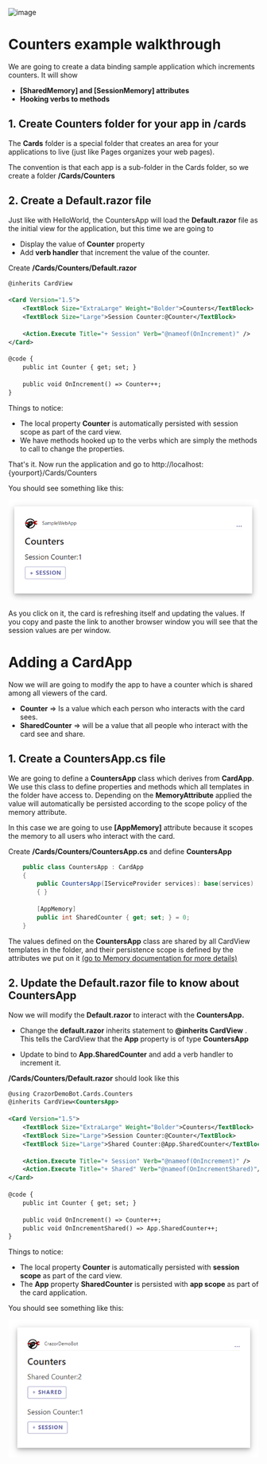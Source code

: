 

![image](https://user-images.githubusercontent.com/17789481/197238565-e3f895d0-6def-4d41-aba2-721d5432b1ef.png)


# Counters example walkthrough

We are going to create a data binding sample application which increments counters. It will show

* **[SharedMemory] and [SessionMemory] attributes**
* **Hooking verbs to methods**

## 1. Create Counters folder for your app in /cards

The **Cards** folder is a special folder that creates an area for your applications to live (just like Pages organizes your web pages). 

The convention is that each app is a sub-folder in the Cards folder, so we create a folder **/Cards/Counters**

## 2. Create a Default.razor file

Just like with HelloWorld, the CountersApp will load the **Default.razor** file as the initial view for the application, but this time we are going to 

* Display the value of **Counter**  property
* Add **verb handler** that increment the value of the counter.

Create **/Cards/Counters/Default.razor**

```xml
@inherits CardView

<Card Version="1.5">
    <TextBlock Size="ExtraLarge" Weight="Bolder">Counters</TextBlock>
    <TextBlock Size="Large">Session Counter:@Counter</TextBlock>

    <Action.Execute Title="+ Session" Verb="@nameof(OnIncrement)" />
</Card>

@code {
    public int Counter { get; set; }

    public void OnIncrement() => Counter++;
}
```

Things to notice:

* The local property **Counter** is automatically persisted with session scope as part of the card view. 
* We have methods hooked up to the verbs which are simply the methods to call to change the properties.  

That's it.  Now run the application and go to http://localhost:{yourport}/Cards/Counters 

You should see something like this:

![image-20221115162303805](../assets/image-20221115162303805.png)

As you click on it, the card is refreshing itself and updating the values.  If you copy and paste the link to another browser window you will see that the session values are per window.

# Adding a CardApp 

Now we will are going to modify the app to have a counter which is shared among all viewers of the card.

* **Counter** => Is a value which each person who interacts with the card sees.
* **SharedCounter** => will be a value that all people who interact with the card see and share.

## 1. Create a CountersApp.cs file

We are going to define a **CountersApp** class which derives from **CardApp**.  We use this class to define properties and methods which all templates in the folder have access to. Depending on the **MemoryAttribute** applied the value will automatically be persisted according to the scope policy of the memory attribute.

In this case we are going to use **[AppMemory]** attribute because it scopes the memory to all users who interact with the card.

Create  **/Cards/Counters/CountersApp.cs** and define **CountersApp**

```C#
    public class CountersApp : CardApp
    {
        public CountersApp(IServiceProvider services): base(services)
        { }

        [AppMemory]
        public int SharedCounter { get; set; } = 0;
    }
```

The values defined on the **CountersApp** class are shared by all CardView templates in the folder, and their persistence scope is defined by the attributes we put on it [(go to Memory documentation for more details)](/docs/Memory.md)

## 2. Update the Default.razor file to know about CountersApp

Now we will modify the **Default.razor** to interact with the **CountersApp.**

* Change the **default.razor** inherits statement to **@inherits CardView<CountersApp>** .  This tells the CardView that the **App** property is of type **CountersApp**

* Update to bind to **App.SharedCounter** and add a verb handler to increment it.

**/Cards/Counters/Default.razor** should look like this

```xml
@using CrazorDemoBot.Cards.Counters
@inherits CardView<CountersApp>

<Card Version="1.5">
    <TextBlock Size="ExtraLarge" Weight="Bolder">Counters</TextBlock>
    <TextBlock Size="Large">Session Counter:@Counter</TextBlock>
    <TextBlock Size="Large">Shared Counter:@App.SharedCounter</TextBlock>
    
    <Action.Execute Title="+ Session" Verb="@nameof(OnIncrement)" />
	<Action.Execute Title="+ Shared" Verb="@nameof(OnIncrementShared)"/>
</Card>

@code {
    public int Counter { get; set; }

    public void OnIncrement() => Counter++;
    public void OnIncrementShared() => App.SharedCounter++;
}
```

Things to notice:

* The local property **Counter** is automatically persisted with **session scope** as part of the card view. 
* The **App** property **SharedCounter** is persisted with **app scope** as part of the card application.

You should see something like this:

![image-20221103120318266](../assets/image-20221103120318266.png)